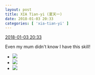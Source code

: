 ```yaml
---
layout: post
title: XIA Tian-yi (夏天一)
date: 2018-01-03 20:33
categories: [ 'xia-tian-yi' ]
---
```


<div class="weibo-info">
  <a href="https://weibo.com/6286030291/FCGEchRHK">2018-01-03 20:33</a>
</div>

Even my mum didn't know I have this skill!

<!-- more -->

<ul class="weibo-pic-list-1">
  <li class="weibo-pic">
    <a href="https://wx2.sinaimg.cn/mw690/006RpxDlgy1fn3p0wodnuj32802yob2h.jpg"><img src="https://wx2.sinaimg.cn/thumb150/006RpxDlgy1fn3p0wodnuj32802yob2h.jpg" /></a>
  </li>
  <li class="weibo-pic">
    <a href="https://wx2.sinaimg.cn/mw690/006RpxDlgy1fn3p0o3qauj32802yoqvd.jpg"><img src="https://wx2.sinaimg.cn/thumb150/006RpxDlgy1fn3p0o3qauj32802yoqvd.jpg" /></a>
  </li>
  <li class="weibo-pic">
    <a href="https://wx4.sinaimg.cn/mw690/006RpxDlgy1fn3p1do00cj32802yox6x.jpg"><img src="https://wx4.sinaimg.cn/thumb150/006RpxDlgy1fn3p1do00cj32802yox6x.jpg" /></a>
  </li>
</ul>
